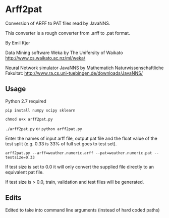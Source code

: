 Arff2pat
========

Conversion of ARFF to PAT files read by JavaNNS.

This converter is a rough converter from .arff to .pat format.

By Emil Kjer


Data Mining software Weka by The Unifersity of Waikato
http://www.cs.waikato.ac.nz/ml/weka/


Neural Network simulator JavaNNS by Mathematich Naturwissenschaftliche Fakultat:
http://www.ra.cs.uni-tuebingen.de/downloads/JavaNNS/

## Usage

Python 2.7 required

```pip install numpy scipy sklearn```

```chmod u+x arff2pat.py```

```./arff2pat.py``` or ```python arff2pat.py```

Enter the names of input arff file, output pat file and the float value of the test split (e.g. 0.33 is 33% of full set goes to test set).

```
arff2pat.py --arff=weather.numeric.arff --pat=weather.numeric.pat --testsize=0.33
```

If test size is set to 0.0 it will only convert the supplied file directly to an equivalent pat file.

If test size is > 0.0, train, validation and test files will be generated.


## Edits

Edited to take into command line arguments (instead of hard coded paths)
